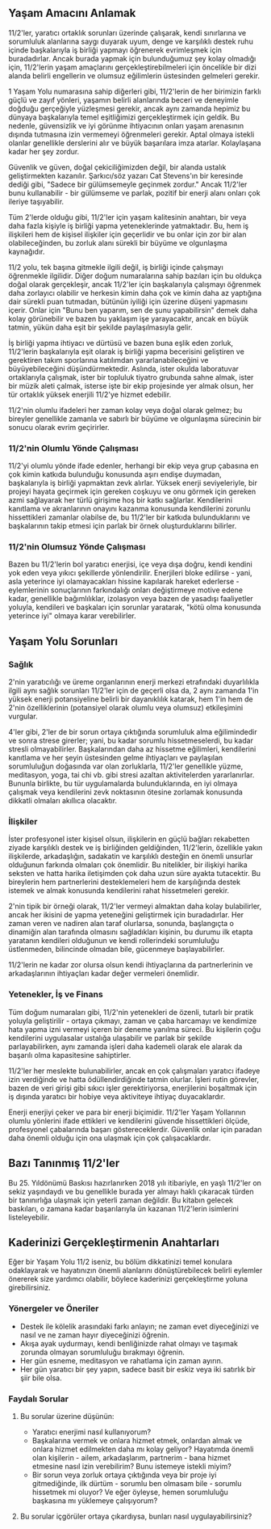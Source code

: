 ## Yaşam Amacını Anlamak

11/2'ler, yaratıcı ortaklık sorunları üzerinde çalışarak, kendi sınırlarına ve sorumluluk alanlarına saygı duyarak uyum, denge ve karşılıklı destek ruhu içinde başkalarıyla iş birliği yapmayı öğrenerek evrimleşmek için buradadırlar. Ancak burada yapmak için bulunduğumuz şey kolay olmadığı için, 11/2'lerin yaşam amaçlarını gerçekleştirebilmeleri için öncelikle bir dizi alanda belirli engellerin ve olumsuz eğilimlerin üstesinden gelmeleri gerekir.

1 Yaşam Yolu numarasına sahip diğerleri gibi, 11/2'lerin de her birimizin farklı güçlü ve zayıf yönleri, yaşamın belirli alanlarında beceri ve deneyimle doğduğu gerçeğiyle yüzleşmesi gerekir, ancak aynı zamanda hepimiz bu dünyaya başkalarıyla temel eşitliğimizi gerçekleştirmek için geldik. Bu nedenle, güvensizlik ve iyi görünme ihtiyacının onları yaşam arenasının dışında tutmasına izin vermemeyi öğrenmeleri gerekir. Aptal olmaya istekli olanlar genellikle derslerini alır ve büyük başarılara imza atarlar. Kolaylaşana kadar her şey zordur.

Güvenlik ve güven, doğal çekiciliğimizden değil, bir alanda ustalık geliştirmekten kazanılır. Şarkıcı/söz yazarı Cat Stevens'ın bir keresinde dediği gibi, "Sadece bir gülümsemeyle geçinmek zordur." Ancak 11/2'ler bunu kullanabilir - bir gülümseme ve parlak, pozitif bir enerji alanı onları çok ileriye taşıyabilir.

Tüm 2'lerde olduğu gibi, 11/2'ler için yaşam kalitesinin anahtarı, bir veya daha fazla kişiyle iş birliği yapma yeteneklerinde yatmaktadır. Bu, hem iş ilişkileri hem de kişisel ilişkiler için geçerlidir ve bu onlar için zor bir alan olabileceğinden, bu zorluk alanı sürekli bir büyüme ve olgunlaşma kaynağıdır.

11/2 yolu, tek başına gitmekle ilgili değil, iş birliği içinde çalışmayı öğrenmekle ilgilidir.  Diğer doğum numaralarına sahip bazıları için bu oldukça doğal olarak gerçekleşir, ancak 11/2'ler için başkalarıyla çalışmayı öğrenmek daha zorlayıcı olabilir ve herkesin kimin daha çok ve kimin daha az yaptığına dair sürekli puan tutmadan, bütünün iyiliği için üzerine düşeni yapmasını içerir.  Onlar için "Bunu ben yaparım, sen de şunu yapabilirsin" demek daha kolay görünebilir ve bazen bu yaklaşım işe yarayacaktır, ancak en büyük tatmin, yükün daha eşit bir şekilde paylaşılmasıyla gelir.

İş birliği yapma ihtiyacı ve dürtüsü ve bazen buna eşlik eden zorluk, 11/2'lerin başkalarıyla eşit olarak iş birliği yapma becerisini geliştiren ve gerektiren takım sporlarına katılımdan yararlanabileceğini ve büyüyebileceğini düşündürmektedir. Aslında, ister okulda laboratuvar ortaklarıyla çalışmak, ister bir topluluk tiyatro grubunda sahne almak, ister bir müzik aleti çalmak, isterse işte bir ekip projesinde yer almak olsun, her tür ortaklık yüksek enerjili 11/2'ye hizmet edebilir.

11/2'nin olumlu ifadeleri her zaman kolay veya doğal olarak gelmez; bu bireyler genellikle zamanla ve sabırlı bir büyüme ve olgunlaşma sürecinin bir sonucu olarak evrim geçirirler.

### 11/2'nin Olumlu Yönde Çalışması

11/2'yi olumlu yönde ifade edenler, herhangi bir ekip veya grup çabasına en çok kimin katkıda bulunduğu konusunda aşırı endişe duymadan, başkalarıyla iş birliği yapmaktan zevk alırlar. Yüksek enerji seviyeleriyle, bir projeyi hayata geçirmek için gereken coşkuyu ve onu görmek için gereken azmi sağlayarak her türlü girişime hoş bir katkı sağlarlar. Kendilerini kanıtlama ve akranlarının onayını kazanma konusunda kendilerini zorunlu hissettikleri zamanlar olabilse de, bu 11/2'ler bir katkıda bulunduklarını ve başkalarının takip etmesi için parlak bir örnek oluşturduklarını bilirler. 

### 11/2'nin Olumsuz Yönde Çalışması

Bazen bu 11/2'lerin bol yaratıcı enerjisi, içe veya dışa doğru, kendi kendini yok eden veya yıkıcı şekillerde yönlendirilir. Enerjileri bloke edilirse - yani, asla yeterince iyi olamayacakları hissine kapılarak hareket ederlerse - eylemlerinin sonuçlarının farkındalığı onları değiştirmeye motive edene kadar, genellikle bağımlılıklar, izolasyon veya bazen de yasadışı faaliyetler yoluyla, kendileri ve başkaları için sorunlar yaratarak, "kötü olma konusunda yeterince iyi" olmaya karar verebilirler.

## Yaşam Yolu Sorunları

### Sağlık

2'nin yaratıcılığı ve üreme organlarının enerji merkezi etrafındaki duyarlılıkla ilgili aynı sağlık sorunları 11/2'ler için de geçerli olsa da, 2 aynı zamanda 1'in yüksek enerji potansiyeline belirli bir dayanıklılık katarak, hem 1'in hem de 2'nin özelliklerinin (potansiyel olarak olumlu veya olumsuz) etkileşimini vurgular.

4'ler gibi, 2'ler de bir sorun ortaya çıktığında sorumluluk alma eğilimindedir ve sonra strese girerler; yani, bu kadar sorumlu hissetmeselerdi, bu kadar stresli olmayabilirler. Başkalarından daha az hissetme eğilimleri, kendilerini kanıtlama ve her şeyin üstesinden gelme ihtiyaçları ve paylaşılan sorumluluğun doğasında var olan zorluklarla, 11/2'ler genellikle yüzme, meditasyon, yoga, tai chi vb. gibi stresi azaltan aktivitelerden yararlanırlar. Bununla birlikte, bu tür uygulamalarda bulunduklarında, en iyi olmaya çalışmak veya kendilerini zevk noktasının ötesine zorlamak konusunda dikkatli olmaları akıllıca olacaktır.

### İlişkiler

İster profesyonel ister kişisel olsun, ilişkilerin en güçlü bağları rekabetten ziyade karşılıklı destek ve iş birliğinden geldiğinden, 11/2'lerin, özellikle yakın ilişkilerde, arkadaşlığın, sadakatin ve karşılıklı desteğin en önemli unsurlar olduğunun farkında olmaları çok önemlidir. Bu nitelikler, bir ilişkiyi harika seksten ve hatta harika iletişimden çok daha uzun süre ayakta tutacektir. Bu bireylerin hem partnerlerini desteklemeleri hem de karşılığında destek istemek ve almak konusunda kendilerini rahat hissetmeleri gerekir.

2'nin tipik bir örneği olarak, 11/2'ler vermeyi almaktan daha kolay bulabilirler, ancak her ikisini de yapma yeteneğini geliştirmek için buradadırlar. Her zaman veren ve nadiren alan taraf olurlarsa, sonunda, başlangıçta o dinamiğin alan tarafında olmasını sağladıkları kişinin, bu durumu ilk etapta yaratanın kendileri olduğunun ve kendi rollerindeki sorumluluğu üstlenmeden, bilincinde olmadan bile, gücenmeye başlayabilirler. 

11/2'lerin ne kadar zor olursa olsun kendi ihtiyaçlarına da partnerlerinin ve arkadaşlarının ihtiyaçları kadar değer vermeleri önemlidir.

### Yetenekler, İş ve Finans

Tüm doğum numaraları gibi, 11/2'nin yetenekleri de özenli, tutarlı bir pratik yoluyla geliştirilir - ortaya çıkmayı, zaman ve çaba harcamayı ve kendimize hata yapma izni vermeyi içeren bir deneme yanılma süreci. Bu kişilerin çoğu kendilerini uygulasalar ustalığa ulaşabilir ve parlak bir şekilde parlayabilirken, aynı zamanda işleri daha kademeli olarak ele alarak da başarılı olma kapasitesine sahiptirler.

11/2'ler her meslekte bulunabilirler, ancak en çok çalışmaları yaratıcı ifadeye izin verdiğinde ve hatta ödüllendirdiğinde tatmin olurlar. İşleri rutin görevler, bazen de veri girişi gibi sıkıcı işler gerektiriyorsa, enerjilerini boşaltmak için iş dışında yaratıcı bir hobiye veya aktiviteye ihtiyaç duyacaklardır.

Enerji enerjiyi çeker ve para bir enerji biçimidir. 11/2'ler Yaşam Yollarının olumlu yönlerini ifade ettikleri ve kendilerini güvende hissettikleri ölçüde, profesyonel çabalarında başarı göstereceklerdir. Güvenlik onlar için paradan daha önemli olduğu için ona ulaşmak için çok çalışacaklardır.

## Bazı Tanınmış 11/2'ler

Bu 25. Yıldönümü Baskısı hazırlanırken 2018 yılı itibariyle, en yaşlı 11/2'ler on sekiz yaşındaydı ve bu genellikle burada yer almayı haklı çıkaracak türden bir tanınırlığa ulaşmak için yeterli zaman değildir.  Bu kitabın gelecek baskıları, o zamana kadar başarılarıyla ün kazanan 11/2'lerin isimlerini listeleyebilir.

## Kaderinizi Gerçekleştirmenin Anahtarları

Eğer bir Yaşam Yolu 11/2 iseniz, bu bölüm dikkatinizi temel konulara odaklayarak ve hayatınızın önemli alanlarını dönüştürebilecek belirli eylemler önererek size yardımcı olabilir, böylece kaderinizi gerçekleştirme yoluna girebilirsiniz.

### Yönergeler ve Öneriler

*  Destek ile kölelik arasındaki farkı anlayın; ne zaman evet diyeceğinizi ve nasıl ve ne zaman hayır diyeceğinizi öğrenin.
*  Akışa ayak uydurmayı, kendi benliğinizde rahat olmayı ve taşımak zorunda olmayan sorumluluğu bırakmayı öğrenin.
*  Her gün esneme, meditasyon ve rahatlama için zaman ayırın.
*  Her gün yaratıcı bir şey yapın, sadece basit bir eskiz veya iki satırlık bir şiir bile olsa.

### Faydalı Sorular

1.  Bu sorular üzerine düşünün: 
    *   Yaratıcı enerjimi nasıl kullanıyorum?
    *   Başkalarına vermek ve onlara hizmet etmek, onlardan almak ve onlara hizmet edilmekten daha mı kolay geliyor? Hayatımda önemli olan kişilerin - ailem, arkadaşlarım, partnerim - bana hizmet etmesine nasıl izin verebilirim? Bunu istemeye istekli miyim?
    *   Bir sorun veya zorluk ortaya çıktığında veya bir proje iyi gitmediğinde, ilk dürtüm - sorumlu ben olmasam bile - sorumlu hissetmek mi oluyor? Ve eğer öyleyse, hemen sorumluluğu başkasına mı yüklemeye çalışıyorum?

2.  Bu sorular içgörüler ortaya çıkardıysa, bunları nasıl uygulayabilirsiniz?
